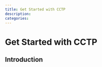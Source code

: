 ```yaml
---
title: Get Started with CCTP
description: 
categories: 
---
```


# Get Started with CCTP

## Introduction